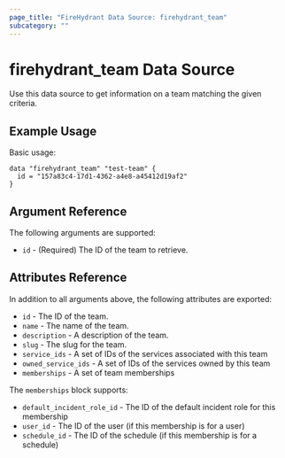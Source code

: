 ```yaml
---
page_title: "FireHydrant Data Source: firehydrant_team"
subcategory: ""
---
```


# firehydrant_team Data Source

Use this data source to get information on a team matching the given criteria.

## Example Usage

Basic usage:

```hcl
data "firehydrant_team" "test-team" {
  id = "157a83c4-17d1-4362-a4e8-a45412d19af2"
}
```

## Argument Reference

The following arguments are supported:

* `id` - (Required) The ID of the team to retrieve.

## Attributes Reference

In addition to all arguments above, the following attributes are exported:

* `id` - The ID of the team.
* `name` - The name of the team.
* `description` - A description of the team.
* `slug` - The slug for the team.
* `service_ids` - A set of IDs of the services associated with this team
* `owned_service_ids` - A set of IDs of the services owned by this team
* `memberships` - A set of team memberships

The `memberships` block supports:

* `default_incident_role_id` - The ID of the default incident role for this membership
* `user_id` - The ID of the user (if this membership is for a user)
* `schedule_id` - The ID of the schedule (if this membership is for a schedule)
